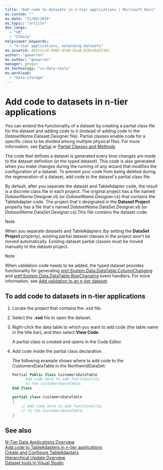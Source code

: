 ```yaml
---
title: "Add code to datasets in n-tier applications | Microsoft Docs"
ms.custom: ""
ms.date: "11/04/2016"
ms.topic: "article"
dev_langs: 
  - "VB"
  - "CSharp"
helpviewer_keywords: 
  - "n-tier applications, extending datasets"
ms.assetid: d43c2ccd-4902-43d8-b1a8-d10ca5d3210c
author: "gewarren"
ms.author: "gewarren"
manager: ghogen
ms.technology: "vs-data-tools"
ms.workload: 
  - "data-storage"
---
```

# Add code to datasets in n-tier applications
You can extend the functionality of a dataset by creating a partial class file for the dataset and adding code to it (instead of adding code to the *DatasetName*.Dataset.Designer file). Partial classes enable code for a specific class to be divided among multiple physical files. For more information, see [Partial](/dotnet/visual-basic/language-reference/modifiers/partial) or [Partial Classes and Methods](/dotnet/csharp/programming-guide/classes-and-structs/partial-classes-and-methods).  
  
The code that defines a dataset is generated every time changes are made to the dataset definition (in the typed dataset). This code is also generated when you make changes during the running of any wizard that modifies the configuration of a dataset. To prevent your code from being deleted during the regeneration of a dataset, add code to the dataset's partial class file.  
  
By default, after you separate the dataset and TableAdapter code, the result is a discrete class file in each project. The original project has a file named *DatasetName*.Designer.vb (or *DatasetName*.Designer.cs) that contains the TableAdapter code. The project that's designated in the **Dataset Project** property has a file that's named *DatasetName*.DataSet.Designer.vb (or *DatasetName*.DataSet.Designer.cs).This file contains the dataset code.  
  
> [!NOTE]
>  When you separate datasets and TableAdapters (by setting the **DataSet Project** property), existing partial dataset classes in the project won't be moved automatically. Existing dataset partial classes must be moved manually to the dataset project.  
  
> [!NOTE]
>  When validation code needs to be added, the typed dataset provides functionality for generating <xref:System.Data.DataTable.ColumnChanging> and <xref:System.Data.DataTable.RowChanging> event handlers. For more information, see [Add validation to an n-tier dataset](../data-tools/add-validation-to-an-n-tier-dataset.md).  
  
## To add code to datasets in n-tier applications  
  
1.  Locate the project that contains the .xsd file. 
  
2.  Select the **.xsd** file to open the dataset.  
  
3.  Right-click the data table to which you want to add code (the table name in the title bar), and then select **View Code**.  
  
     A partial class is created and opens in the Code Editor.  
  
4.  Add code inside the partial class declaration.  
  
     The following example shows where to add code to the CustomersDataTable in the NorthwindDataSet:  
  
    ```vb  
    Partial Public Class CustomersDataTable  
        ' Add code here to add functionality   
        ' to the CustomersDataTable.  
    End Class  
    ```    
    ```csharp  
    partial class CustomersDataTable  
    {  
        // Add code here to add functionality  
        // to the CustomersDataTable.  
    }  
    ```  
  
## See also
[N-Tier Data Applications Overview](../data-tools/n-tier-data-applications-overview.md)   
[Add code to TableAdapters in n-tier applications](../data-tools/add-code-to-tableadapters-in-n-tier-applications.md)  
[Create and Configure TableAdapters](create-and-configure-tableadapters.md)  
[Hierarchical Update Overview](hierarchical-update.md)     
[Dataset tools in Visual Studio](../data-tools/dataset-tools-in-visual-studio.md)